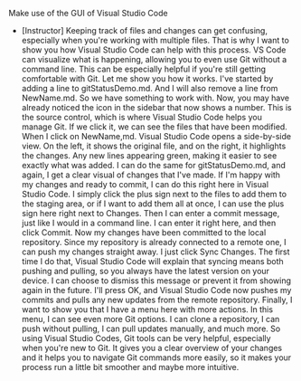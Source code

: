 Make use of the GUI of Visual Studio Code
- [Instructor] Keeping track of files and changes can get confusing, especially when you're working with multiple files. That is why I want to show you how Visual Studio Code can help with this process. VS Code can visualize what is happening, allowing you to even use Git without a command line. This can be especially helpful if you're still getting comfortable with Git. Let me show you how it works. I've started by adding a line to gitStatusDemo.md. And I will also remove a line from NewName.md. So we have something to work with. Now, you may have already noticed the icon in the sidebar that now shows a number. This is the source control, which is where Visual Studio Code helps you manage Git. If we click it, we can see the files that have been modified. When I click on NewName,md. Visual Studio Code opens a side-by-side view. On the left, it shows the original file, and on the right, it highlights the changes. Any new lines appearing green, making it easier to see exactly what was added. I can do the same for gitStatusDemo.md, and again, I get a clear visual of changes that I've made. If I'm happy with my changes and ready to commit, I can do this right here in Visual Studio Code. I simply click the plus sign next to the files to add them to the staging area, or if I want to add them all at once, I can use the plus sign here right next to Changes. Then I can enter a commit message, just like I would in a command line. I can enter it right here, and then click Commit. Now my changes have been committed to the local repository. Since my repository is already connected to a remote one, I can push my changes straight away. I just click Sync Changes. The first time I do that, Visual Studio Code will explain that syncing means both pushing and pulling, so you always have the latest version on your device. I can choose to dismiss this message or prevent it from showing again in the future. I'll press OK, and Visual Studio Code now pushes my commits and pulls any new updates from the remote repository. Finally, I want to show you that I have a menu here with more actions. In this menu, I can see even more Git options. I can clone a repository, I can push without pulling, I can pull updates manually, and much more. So using Visual Studio Codes, Git tools can be very helpful, especially when you're new to Git. It gives you a clear overview of your changes and it helps you to navigate Git commands more easily, so it makes your process run a little bit smoother and maybe more intuitive.